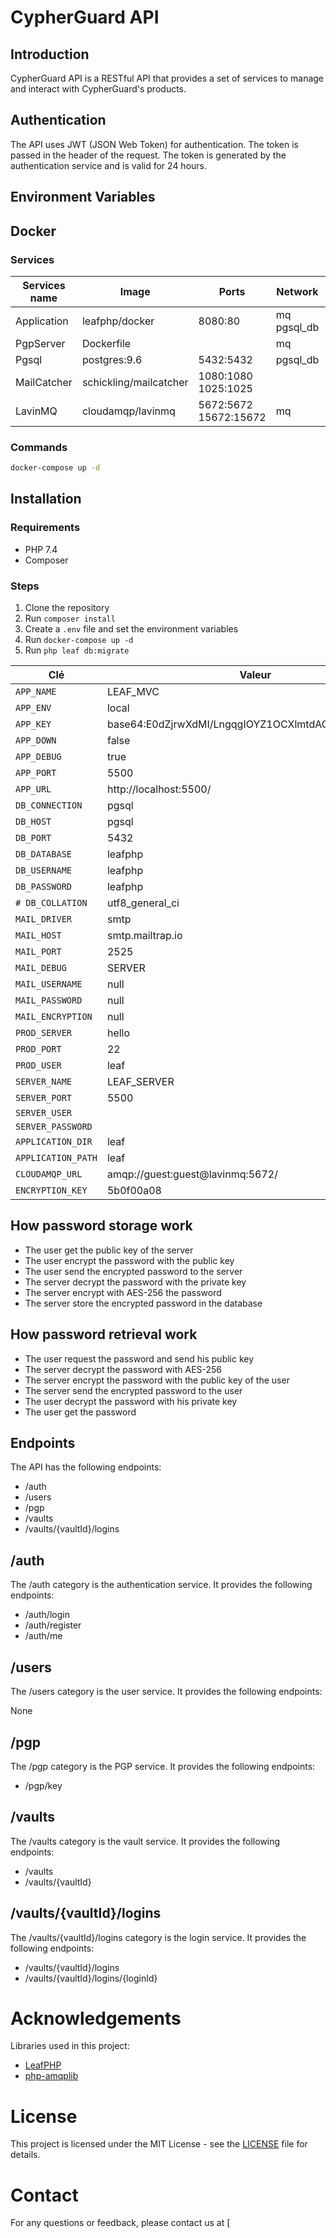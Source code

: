 # CypherGuard API

## Introduction

CypherGuard API is a RESTful API that provides a set of services to manage and interact with CypherGuard's products.

## Authentication

The API uses JWT (JSON Web Token) for authentication. The token is passed in the header of the request. The token is generated by the authentication service and is valid for 24 hours.

## Environment Variables

## Docker

### Services

| Services name | Image                  | Ports                 | Network     | Volumes                          |
|---------------|------------------------|-----------------------|-------------|----------------------------------|
| Application   | leafphp/docker         | 8080:80               | mq pgsql_db | .:/var/www                       |
| PgpServer     | Dockerfile             |                       | mq          | ./pgp_server:/pgp_server         |
| Pgsql         | postgres:9.6           | 5432:5432             | pgsql_db    | ./pgsql:/var/lib/postgresql/data |
| MailCatcher   | schickling/mailcatcher | 1080:1080 1025:1025   |             |                                  |
| LavinMQ       | cloudamqp/lavinmq      | 5672:5672 15672:15672 | mq          |                                  |

### Commands

```bash
docker-compose up -d
```

## Installation

### Requirements

- PHP 7.4
- Composer

### Steps

1. Clone the repository
2. Run `composer install`
3. Create a `.env` file and set the environment variables
4. Run `docker-compose up -d`
5. Run `php leaf db:migrate`

| Clé                | Valeur                                              |
|--------------------|-----------------------------------------------------|
| `APP_NAME`         | LEAF_MVC                                            |
| `APP_ENV`          | local                                               |
| `APP_KEY`          | base64:E0dZjrwXdMI/LngqgIOYZ1OCXlmtdAGyvrtV2nXaSSk= |
| `APP_DOWN`         | false                                               |
| `APP_DEBUG`        | true                                                |
| `APP_PORT`         | 5500                                                |
| `APP_URL`          | http://localhost:5500/                              |
| `DB_CONNECTION`    | pgsql                                               |
| `DB_HOST`          | pgsql                                               |
| `DB_PORT`          | 5432                                                |
| `DB_DATABASE`      | leafphp                                             |
| `DB_USERNAME`      | leafphp                                             |
| `DB_PASSWORD`      | leafphp                                             |
| `# DB_COLLATION`   | utf8_general_ci                                     |
| `MAIL_DRIVER`      | smtp                                                |
| `MAIL_HOST`        | smtp.mailtrap.io                                    |
| `MAIL_PORT`        | 2525                                                |
| `MAIL_DEBUG`       | SERVER                                              |
| `MAIL_USERNAME`    | null                                                |
| `MAIL_PASSWORD`    | null                                                |
| `MAIL_ENCRYPTION`  | null                                                |
| `PROD_SERVER`      | hello                                               |
| `PROD_PORT`        | 22                                                  |
| `PROD_USER`        | leaf                                                |
| `SERVER_NAME`      | LEAF_SERVER                                         |
| `SERVER_PORT`      | 5500                                                |
| `SERVER_USER`      |                                                     |
| `SERVER_PASSWORD`  |                                                     |
| `APPLICATION_DIR`  | leaf                                                |
| `APPLICATION_PATH` | leaf                                                |
| `CLOUDAMQP_URL`    | amqp://guest:guest@lavinmq:5672/                    |
| `ENCRYPTION_KEY`   | 5b0f00a08                                           |

## How password storage work

- The user get the public key of the server
- The user encrypt the password with the public key
- The user send the encrypted password to the server
- The server decrypt the password with the private key
- The server encrypt with AES-256 the password
- The server store the encrypted password in the database

## How password retrieval work

- The user request the password and send his public key
- The server decrypt the password with AES-256
- The server encrypt the password with the public key of the user
- The server send the encrypted password to the user
- The user decrypt the password with his private key
- The user get the password

## Endpoints

The API has the following endpoints:

- /auth
- /users
- /pgp
- /vaults
- /vaults/{vaultId}/logins

## /auth

The /auth category is the authentication service. It provides the following endpoints:

- /auth/login
- /auth/register
- /auth/me

## /users

The /users category is the user service. It provides the following endpoints:

None

## /pgp

The /pgp category is the PGP service. It provides the following endpoints:

- /pgp/key

## /vaults

The /vaults category is the vault service. It provides the following endpoints:

- /vaults
- /vaults/{vaultId}

## /vaults/{vaultId}/logins

The /vaults/{vaultId}/logins category is the login service. It provides the following endpoints:

- /vaults/{vaultId}/logins
- /vaults/{vaultId}/logins/{loginId}

# Acknowledgements

Libraries used in this project:

- [LeafPHP](https://leafphp.dev/)
- [php-amqplib](https://github.com/php-amqplib/php-amqplib)

# License

This project is licensed under the MIT License - see the [LICENSE](LICENSE) file for details.

# Contact

For any questions or feedback, please contact us at [

